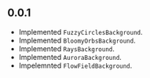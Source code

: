 ## 0.0.1

* Implemented `FuzzyCirclesBackground`.
* Implemented `BloomyOrbsBackground`.
* Implemented `RaysBackground`.
* Implemented `AuroraBackground`.
* Impelemnted `FlowFieldBackground`.